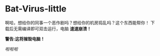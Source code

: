 # Bat-Virus-little

啊哈，想给你的同事一个恶作剧吗？想给你的机房捣乱吗？这个东西能帮你！
下载后无需编译即可双击运行，电脑 **速速崩溃！**

**警告:这将摧毁电脑！**

*啦啦啦*
